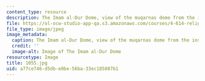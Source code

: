 ```yaml
---
content_type: resource
description: The Imam al-Dur Dome, view of the muqarnas dome from the inside.
file: https://ol-ocw-studio-app-qa.s3.amazonaws.com/courses/4-614-religious-architecture-and-islamic-cultures-fall-2002/a77ce746d5dbe0be56ba33ec185087b1_1055.jpg
file_type: image/jpeg
image_metadata:
  caption: The Imam al-Dur Dome, view of the muqarnas dome from the inside.
  credit: ''
  image-alt: Image of The Imam al-Dur Dome
resourcetype: Image
title: 1055.jpg
uid: a77ce746-d5db-e0be-56ba-33ec185087b1
---
```


